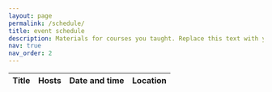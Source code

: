 ```yaml
---
layout: page
permalink: /schedule/
title: event schedule
description: Materials for courses you taught. Replace this text with your description.
nav: true
nav_order: 2
---
```


<table
  id="table"
  data-toggle="table"
  data-url="{{ '/assets/json/fall2023.json' | relative_url }}">
  <thead>
    <tr>
      <th data-field="title">Title</th>
      <th data-field="host">Hosts</th>
      <th data-field="datetime" data-formatter="dateFormatter">Date and time</th>
      <th data-field="location">Location</th>
    </tr>
  </thead>
</table>

<script>
	function dateFormatter(value) {
		var dateArray = value.split('/');
		var startDate = dateArray[0];
		var endDate = dateArray[1];
		const fmt = new Intl.DateTimeFormat("en", {
			weekday: 'long'
			month: "short",
			day: "numeric",
			hour: "numeric",
		});
	return fmt.formatRange(startDate, endDate)
	}
</script>
